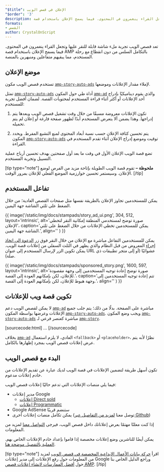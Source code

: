```yaml
---
"$title": الإعلان في قصص الويب
"$order": '3'
description: تعد قصص الويب تجربة ملء شاشة قابلة للنقر عليها وتجعل القراء ينغمرون في المحتوى. فيما يسمح الإعلان باستخدام قصة AMP بالتكامل السلس من دون انقطاع...
formats:
- القصص
author: CrystalOnScript
---
```


تعد قصص الويب تجربة ملء شاشة قابلة للنقر عليها وتجعل القراء ينغمرون في المحتوى. فيما يسمح الإعلان باستخدام قصة AMP بالتكامل السلس من دون انقطاع مع رحلة المستخدم، مما يبقيهم متفاعلين ومنبهرين بالمنصة.

## موضع الإعلان

تستخدم قصص الويب مكون [`amp-story-auto-ads`](../../../documentation/components/reference/amp-story-auto-ads.md) لإملاء مقدار الإعلانات وموضعها.

تمثل [`amp-story-auto-ads`](../../../documentation/components/reference/amp-story-auto-ads.md) أداة طي حول المكون [`amp-ad`](../../../documentation/components/reference/amp-ad.md) والذي يقوم ديناميكيًا بإدراج أحد الإعلانات أو أكثر أثناء قراءة المستخدم لمحتويات القصة. لضمان أفضل تجربة للمستخدم:

1. تكون الإعلانات معروضة مسبقًا من خلال وقت تشغيل قصص الويب وبعدها يتم إدراجها. وهذا يضمن ألا يتعرض المستخدم أبدًا لظهور صفحة فارغة أو إعلان لم يتم تحميله.

2. يتم تحسين كثافة الإعلان حسب نسبة أبعاد المحتوى لمنع التشبع المفرط. ويحدد المكون [`amp-story-auto-ads`](../../../documentation/components/reference/amp-story-auto-ads.md) توقيت وموضع إدراج الإعلان أثناء تقدم المستخدم في القراءة.

تضع قصة الويب الإعلان الأول في وقت ما بعد أول صفحتين بهدف تحسين أرباح عملية التسييل وتجربة المستخدم.

<amp-anim width="360" height="640" src="/static/img/docs/stampads/stamp_gif_ad.gif">
  <amp-img placeholder width="360" height="640" src="/static/img/docs/stampads/stamp_gif_still.png">
  </amp-img></amp-anim>

[tip type="note"] **ملحوظة –** تقوم قصة الويب الطويلة بإتاحة مزيد من الفرص لوضع الإعلان. وسيستمر تحسين خوارزمية الموضع الفعلي للإعلان بمرور الوقت. [/tip]

## تفاعل المستخدم

يمكن للمستخدمين تجاوز الإعلان بالطريقة نفسها مثل صفحات القصص العادية؛ من خلال الضغط على ثلثي الشاشة جهة اليمين.

{{ image('/static/img/docs/stampads/story_ad_ui.png', 304, 512, layout='intrinsic', alt='صورة توضح لمستخدمي المنطقة إمكانية النقر لتخطي الإعلان'، caption='يمكن للمستخدمين تخطي الإعلانات من خلال الضغط على ثلثي الشاشة جهة اليمين.', align='' ) }}

يمكن للمستخدمين التفاعل مباشرة مع الإعلان من خلال النقر فوق زر [الدعوة إلى اتخاذ إجراء](story_ads_best_practices.md#call-to-action-button-text-enum) المعروض من قبل النظام والذي يظهر في الثلث السفلي من إعلانات قصة الويب. يمكن تكوين الزر لإرسال المستخدم إلى عنوان URL عشوائيًا (أو إلى متجر تطبيقات ذي صلة).

{{ image('/static/img/docs/stampads/sponsored_story.png', 1600, 597, layout='intrinsic', alt='صورة توضح إعادة توجيه المستخدمين إلى وجهة مقصودة للإعلان، لكن بإمكانهم العودة إلى القصة.'، caption='تتم إعادة توجيه المستخدمين إلى وجهة هبوط للإعلان، لكن بإمكانهم العودة إلى القصة.'، align='' ) }}

## تكوين قصة ويب للإعلانات

لا يمكن لقصص الويب دعم [`amp-ad`](../../../documentation/components/reference/amp-ad.md) مباشرة على الصفحة. بدلًا من ذلك؛ يتم جلب جميع الإعلانات وعرضها بواسطة المكون [`amp-story-auto-ads`](../../../documentation/components/reference/amp-story-auto-ads.md). ويجب وضع المكون [`amp-story-auto-ads`](../../../documentation/components/reference/amp-story-auto-ads.md) مباشرة كعنصر فرعي لـ [`amp-story`](../../../documentation/components/reference/amp-story.md).

[sourcecode:html]
<amp-story>
  <amp-story-auto-ads>
    <script type="application/json">
      {
        "ad-attributes": {
          // ad server configuration
        }
      }
    </script>
  </amp-story-auto-ads>
  <amp-story-page>
  ...
</amp-story>
[/sourcecode]

بخلاف [`amp-ad`](../../../documentation/components/reference/amp-ad.md) العادي، لا يلزم استعمال `<fallback>` أو `<placeholder>`، نظرًا لأنه يتم عرض إعلانات قصص الويب بمجرد إظهارها بالكامل.

## البدء مع قصص الويب

تكون أسهل طريقة لتضمين الإعلانات في قصة الويب لديك عبارة عن تقديم الإعلانات من خادم إعلانات مدعوم.

فيما يلي منصات الإعلانات التي تدعم حاليًا إعلانات قصص الويب:

- مدير إعلانات Google
    - [إعلانات Direct sold](https://support.google.com/admanager/answer/9038178)
    - [إعلانات Programmatic](https://support.google.com/admanager/answer/9416436)
- Google AdSense ستنضم قريبًا
- يمكن تكامل منصات إعلانات أخرى (توصل معنا [لمزيد من التفاصيل عبر Github](https://github.com/ampproject/amphtml/issues/30769))

إذا كنت معلنًا مهتمًا بعرض إعلاناتك داخل قصص الويب، فيرجى [التواصل معنا](mailto:story-ads-wg@google.com) لمزيد من المعلومات.

يمكن أيضًا للناشرين وضع إعلانات مخصصة إذا قاموا بإعداد خادم الإعلانات الخاص بهم. [العملية بالتفصيل موضحة هنا](https://github.com/ampproject/amphtml/blob/master/extensions/amp-story/amp-story-ads.md#publisher-placed-ads).

[tip type="note"] اقرأ [حركة بيانات الأعمال الإبداعية المخصصة في قصص الويب](https://support.google.com/admanager/answer/9038178) لمزيد من المعلومات حول رفع الإعلانات إلى مدير إعلانات Google وراجع الدليل الخاص بنا حول [أفضل الممارسات لإنشاء إعلانات قصص AMP](story_ads_best_practices.md). [/tip]
